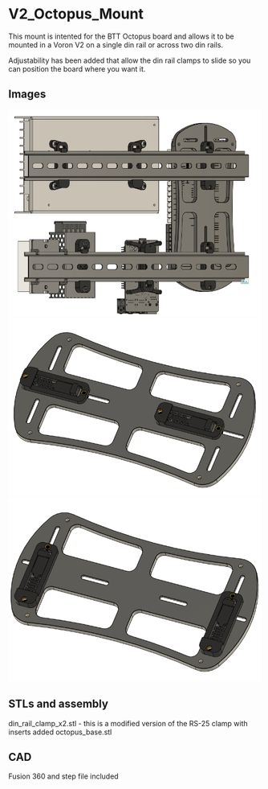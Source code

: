 # V2_Octopus_Mount
This mount is intented for the BTT Octopus board and allows it to be mounted in a Voron V2 on a single din rail or across two din rails.

Adjustability has been added that allow the din rail clamps to slide so you can position the board where you want it.

## Images
![Home](Images/Assembly.png)
![Home](Images/Back_2_Rail.png)
![Home](Images/Back_Single_Rail.png)

## STLs and assembly
din_rail_clamp_x2.stl - this is a modified version of the RS-25 clamp with inserts added
octopus_base.stl

## CAD
Fusion 360 and step file included